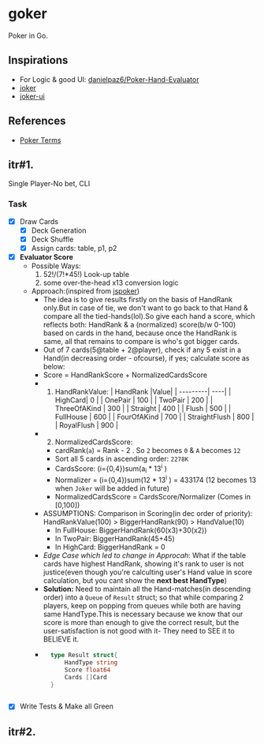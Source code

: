 # goker
Poker in Go.

## Inspirations
* For Logic & good UI: [danielpaz6/Poker-Hand-Evaluator](https://github.com/danielpaz6/Poker-Hand-Evaluator)
* [joker](https://github.com/notnil/joker)
* [joker-ui](https://jspoker.net/Room/Index/3)

## References
* [Poker Terms](https://www.wsop.com/poker-terms/)

## itr#1. 
Single Player-No bet, CLI

### Task
- [x] Draw Cards
    - [x] Deck Generation
    - [x] Deck Shuffle
    - [x] Assign cards: table, p1, p2
- [x] **Evaluator Score** 
    - Possible Ways: 
        1. 52!/(7!*45!) Look-up table 
        2. some over-the-head x13 conversion logic 
    - Approach:(inspired from [jspoker](https://github.com/danielpaz6/Poker-Hand-Evaluator))
        - The idea is to give results firstly on the basis of HandRank only.But in case of tie, we don't want to go back to that Hand & compare all the tied-hands(lol).So give each hand a score, which reflects both: HandRank & a (normalized) score(b/w 0-100) based on cards in the hand, because once the HandRank is same, all that remains to compare is who's got bigger cards.
        - Out of 7 cards(5@table + 2@player), check if any 5 exist in a Hand(in decreasing order - ofcourse), if yes; calculate score as below:
        - Score = HandRankScore + NormalizedCardsScore
        - 1. HandRankValue:
              | HandRank |Value|
              | ---------| ----|
              | HighCard| 0 |
              | OnePair | 100 |
              | TwoPair | 200 |
              | ThreeOfAKind | 300 |
              | Straight | 400 |
              | Flush | 500 |
              | FullHouse | 600 |
              | FourOfAKind  | 700 |
              | StraightFlush | 800 |
              | RoyalFlush    | 900 |
        - 2. NormalizedCardsScore: 
            - cardRank(`a`) = Rank - 2 . So `2` becomes `0` & `A` becomes `12`
            - Sort all 5 cards in ascending order: `2278K`
            - CardsScore: (i={0,4})sum(a<sub>i</sub> * 13<sup>i</sup> )
            - Normalizer = (i={0,4})sum(12 * 13<sup>i</sup> ) = 433174  (12 becomes 13 when `Joker` will be added in future)
            - NormalizedCardsScore = CardsScore/Normalizer  (Comes in [0,100])
        - ASSUMPTIONS: Comparison in Scoring(in dec order of priority): HandRankValue(100) > BiggerHandRank(90) > HandValue(10)
            - In FullHouse: BiggerHandRank(60(x3)+30(x2))
            - In TwoPair: BiggerHandRank(45+45)
            - In HighCard: BiggerHandRank = 0
        - *Edge Case which led to change in Approcah*: What if the table cards have highest HandRank, showing it's rank to user is not justice(even though you're calculting user's Hand value in score calculation, but you cant show the **next best HandType**)
        - **Solution:** Need to maintain all the Hand-matches(in descending order) into a `Queue` of `Result` struct; so that while comparing 2 players, keep on popping from queues while both are having same HandType.This is necessary because we know that our score is more than enough to give the correct result, but the user-satisfaction is not good with it- They need to SEE it to BELIEVE it.
        - ```go
            type Result struct{
                HandType string
                Score float64
                Cards []Card
            }
        ```
        
- [x] Write Tests & Make all Green

## itr#2.